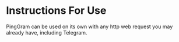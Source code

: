 # Instructions For Use

PingGram can be used on its own with any http web request you may already have, including Telegram.
